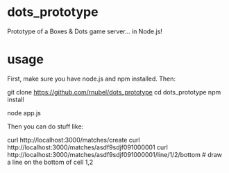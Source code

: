 dots_prototype
==============

Prototype of a Boxes &amp; Dots game server... in Node.js!


usage
=====

First, make sure you have node.js and npm installed. Then:

  git clone https://github.com/rnubel/dots_prototype
  cd dots_prototype
  npm install
  
  node app.js

Then you can do stuff like:

  curl http://localhost:3000/matches/create
  curl http://localhost:3000/matches/asdf9sdjf091000001
  curl http://localhost:3000/matches/asdf9sdjf091000001/line/1/2/bottom # draw a line on the bottom of cell 1,2

